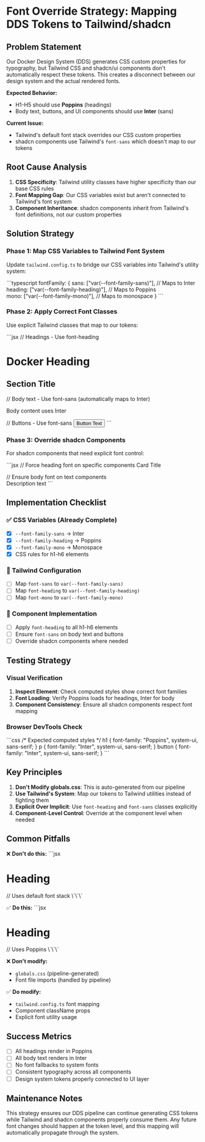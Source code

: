 # Font Override Strategy: Mapping DDS Tokens to Tailwind/shadcn

## Problem Statement

Our Docker Design System (DDS) generates CSS custom properties for typography, but Tailwind CSS and shadcn/ui components don't automatically respect these tokens. This creates a disconnect between our design system and the actual rendered fonts.

**Expected Behavior:**
- H1-H5 should use **Poppins** (headings)
- Body text, buttons, and UI components should use **Inter** (sans)

**Current Issue:**
- Tailwind's default font stack overrides our CSS custom properties
- shadcn components use Tailwind's `font-sans` which doesn't map to our tokens

## Root Cause Analysis

1. **CSS Specificity**: Tailwind utility classes have higher specificity than our base CSS rules
2. **Font Mapping Gap**: Our CSS variables exist but aren't connected to Tailwind's font system
3. **Component Inheritance**: shadcn components inherit from Tailwind's font definitions, not our custom properties

## Solution Strategy

### Phase 1: Map CSS Variables to Tailwind Font System

Update `tailwind.config.ts` to bridge our CSS variables into Tailwind's utility system:

\`\`\`typescript
fontFamily: {
  sans: ["var(--font-family-sans)"],      // Maps to Inter
  heading: ["var(--font-family-heading)"], // Maps to Poppins  
  mono: ["var(--font-family-mono)"],      // Maps to monospace
}
\`\`\`

### Phase 2: Apply Correct Font Classes

Use explicit Tailwind classes that map to our tokens:

\`\`\`jsx
// Headings - Use font-heading
<h1 className="text-5xl font-heading font-bold">Docker Heading</h1>
<h2 className="text-3xl font-heading font-semibold">Section Title</h2>

// Body text - Use font-sans (automatically maps to Inter)
<p className="text-base font-sans">Body content uses Inter</p>

// Buttons - Use font-sans
<Button className="font-sans">Button Text</Button>
\`\`\`

### Phase 3: Override shadcn Components

For shadcn components that need explicit font control:

\`\`\`jsx
// Force heading font on specific components
<CardTitle className="font-heading">Card Title</CardTitle>

// Ensure body font on text components  
<CardDescription className="font-sans">Description text</CardDescription>
\`\`\`

## Implementation Checklist

### ✅ CSS Variables (Already Complete)
- [x] `--font-family-sans` → Inter
- [x] `--font-family-heading` → Poppins
- [x] `--font-family-mono` → Monospace
- [x] CSS rules for h1-h6 elements

### 🔧 Tailwind Configuration
- [ ] Map `font-sans` to `var(--font-family-sans)`
- [ ] Map `font-heading` to `var(--font-family-heading)`
- [ ] Map `font-mono` to `var(--font-family-mono)`

### 🎨 Component Implementation
- [ ] Apply `font-heading` to all h1-h6 elements
- [ ] Ensure `font-sans` on body text and buttons
- [ ] Override shadcn components where needed

## Testing Strategy

### Visual Verification
1. **Inspect Element**: Check computed styles show correct font families
2. **Font Loading**: Verify Poppins loads for headings, Inter for body
3. **Component Consistency**: Ensure all shadcn components respect font mapping

### Browser DevTools Check
\`\`\`css
/* Expected computed styles */
h1 { font-family: "Poppins", system-ui, sans-serif; }
p { font-family: "Inter", system-ui, sans-serif; }
button { font-family: "Inter", system-ui, sans-serif; }
\`\`\`

## Key Principles

1. **Don't Modify globals.css**: This is auto-generated from our pipeline
2. **Use Tailwind's System**: Map our tokens to Tailwind utilities instead of fighting them
3. **Explicit Over Implicit**: Use `font-heading` and `font-sans` classes explicitly
4. **Component-Level Control**: Override at the component level when needed

## Common Pitfalls

❌ **Don't do this:**
\`\`\`jsx
<h1 className="text-5xl">Heading</h1> // Uses default font stack
\`\`\`

✅ **Do this:**
\`\`\`jsx
<h1 className="text-5xl font-heading">Heading</h1> // Uses Poppins
\`\`\`

❌ **Don't modify:**
- `globals.css` (pipeline-generated)
- Font file imports (handled by pipeline)

✅ **Do modify:**
- `tailwind.config.ts` font mapping
- Component className props
- Explicit font utility usage

## Success Metrics

- [ ] All headings render in Poppins
- [ ] All body text renders in Inter  
- [ ] No font fallbacks to system fonts
- [ ] Consistent typography across all components
- [ ] Design system tokens properly connected to UI layer

## Maintenance Notes

This strategy ensures our DDS pipeline can continue generating CSS tokens while Tailwind and shadcn components properly consume them. Any future font changes should happen at the token level, and this mapping will automatically propagate through the system.
